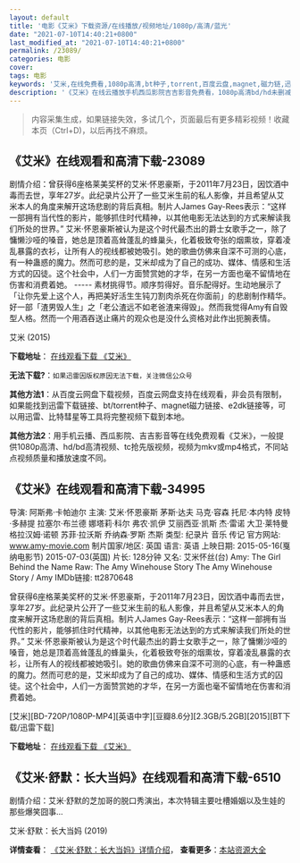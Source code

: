 ```yaml
---
layout: default
title: '电影《艾米》下载资源/在线播放/视频地址/1080p/高清/蓝光'
date: "2021-07-10T14:40:21+0800"
last_modified_at: "2021-07-10T14:40:21+0800"
permalink: /23089/
categories: 电影
cover:
tags: 电影
keywords: '艾米,在线免费看,1080p高清,bt种子,torrent,百度云盘,magnet,磁力链,迅雷下载资源'
description: '《艾米》在线云播放手机西瓜影院吉吉影音免费看，1080p高清bd/hd未删减完整版和tc抢先枪版，mkv/mp4格式，附带bt/torrent种子、magnet/磁力链、百度云盘、网盘资源迅雷下载链接'
---
```


>内容采集生成，如果链接失效，多试几个，页面最后有更多精彩视频！收藏本页（Ctrl+D)，以后再找不麻烦。


## 《艾米》在线观看和高清下载-23089

剧情介绍：曾获得6座格莱美奖杯的艾米·怀恩豪斯，于2011年7月23日，因饮酒中毒而去世，享年27岁。此纪录片公开了一些艾米生前的私人影像，并且希望从艾米本人的角度来解开这场悲剧的背后真相。制片人James Gay-Rees表示：“这样一部拥有当代性的影片，能够抓住时代精神，以其他电影无法达到的方式来解读我们所处的世界。”   艾米·怀恩豪斯被认为是这个时代最杰出的爵士女歌手之一，除了慵懒沙哑的嗓音，她总是顶着高耸蓬乱的蜂巢头，化着极致夸张的烟熏妆，穿着凌乱暴露的衣衫，让所有人的视线都被她吸引。她的歌曲仿佛来自深不可测的心底，有一种蛊惑的魔力。然而可悲的是，艾米却成为了自己的成功、媒体、情感和生活方式的囚徒。这个社会中，人们一方面赞赏她的才华，在另一方面也毫不留情地在伤害和消费着她。 ----- 素材挑得节。顺序剪得好。音乐配得好。生动地展示了「让你先爱上这个人，再把美好活生生钝刀割肉杀死在你面前」的悲剧制作精华。好一部「渣男毁人生」之「老公渣远不如老爸渣来得毁」。然而我觉得Amy有自毁型人格。然而一个用酒吞送止痛片的观众也是没什么资格对此作出扼腕表情。


艾米 (2015)

**下载地址**： [在线观看下载 《艾米》](https://www.btbtdy.me/btdy/dy72.html) 


**无法下载?**：`如果迅雷因版权原因无法下载，关注微信公众号 `

**其他方法1**：从百度云网盘下载视频，百度云网盘支持在线观看，非会员有限制，如果能找到迅雷下载链接、bt/torrent种子、magnet磁力链接、e2dk链接等，可以用迅雷、比特彗星等工具将完整视频下载到本地。

**其他方法2**：用手机云播、西瓜影院、吉吉影音等在线免费观看《艾米》，一般提供1080p高清、hd/bd高清视频、tc抢先版视频，视频为mkv或mp4格式，不同站点视频质量和播放速度不同。


## 《艾米》在线观看和高清下载-34995

导演: 阿斯弗·卡帕迪尔 主演: 艾米·怀恩豪斯 茅斯·达夫 马克·容森 托尼·本内特 皮特·多赫提 拉塞尔·布兰德 娜塔莉·科尔 弗农·凯伊 艾丽西亚·凯斯 杰·雷诺 大卫·莱特曼 格拉汉姆·诺顿 苏菲·拉沃斯 乔纳森·罗斯 杰斯 类型: 纪录片 音乐 传记 官方网站: www.amy-movie.com 制片国家/地区: 英国 语言: 英语 上映日期: 2015-05-16(戛纳电影节) 2015-07-03(英国) 片长: 128分钟 又名: 艾米怀丝(台) Amy: The Girl Behind the Name Raw: The Amy Winehouse Story The Amy Winehouse Story / Amy IMDb链接: tt2870648

曾获得6座格莱美奖杯的艾米·怀恩豪斯，于2011年7月23日，因饮酒中毒而去世，享年27岁。此纪录片公开了一些艾米生前的私人影像，并且希望从艾米本人的角度来解开这场悲剧的背后真相。制片人James Gay-Rees表示：“这样一部拥有当代性的影片，能够抓住时代精神，以其他电影无法达到的方式来解读我们所处的世界。” 艾米·怀恩豪斯被认为是这个时代最杰出的爵士女歌手之一，除了慵懒沙哑的嗓音，她总是顶着高耸蓬乱的蜂巢头，化着极致夸张的烟熏妆，穿着凌乱暴露的衣衫，让所有人的视线都被她吸引。她的歌曲仿佛来自深不可测的心底，有一种蛊惑的魔力。然而可悲的是，艾米却成为了自己的成功、媒体、情感和生活方式的囚徒。这个社会中，人们一方面赞赏她的才华，在另一方面也毫不留情地在伤害和消费着她。


[艾米][BD-720P/1080P-MP4][英语中字][豆瓣8.6分][2.3GB/5.2GB][2015][BT下载/迅雷下载]

**下载地址**： [在线观看下载 《艾米》](https://www.btdx8.com/torrent/amy_2015.html) 


## 《艾米·舒默：长大当妈》在线观看和高清下载-6510

剧情介绍：艾米·舒默的芝加哥的脱口秀演出，本次特辑主要吐槽婚姻以及生娃的那些爆笑囧事...


艾米·舒默：长大当妈 (2019)

**详情查看**： [《艾米·舒默：长大当妈》详情介绍](/movie/6510/)， **查看更多**：[本站资源大全](/movie/t/all/)

